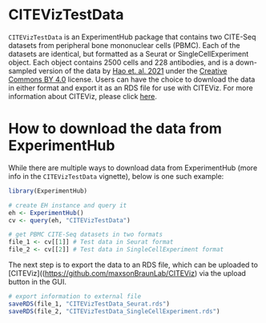 # CITEVizTestData

`CITEVizTestData` is an ExperimentHub package that contains two CITE-Seq datasets from peripheral bone mononuclear cells (PBMC). Each of the datasets are identical, but formatted as a Seurat or SingleCellExperiment object. Each object contains 2500 cells and 228 antibodies, and is a down-sampled version of the data by [Hao et. al. 2021](https://www.sciencedirect.com/science/article/pii/S0092867421005833?via%3Dihub) under the [Creative Commons BY 4.0](https://www.google.com/url?sa=t&rct=j&q=&esrc=s&source=web&cd=&cad=rja&uact=8&ved=2ahUKEwjOjeLamN76AhWpATQIHQZhDPgQFnoECBEQAQ&url=https%3A%2F%2Fcreativecommons.org%2Flicenses%2Fby%2F4.0%2F&usg=AOvVaw28E0YDTT_NxJYfRVmipfeb) license. Users can have the choice to download the data in either format and export it as an RDS file for use with CITEViz. For more information about CITEViz, please click [here](https://github.com/maxsonBraunLab/CITEViz).

# How to download the data from ExperimentHub

While there are multiple ways to download data from ExperimentHub (more info in the `CITEVizTestData` vignette), below is one such example:

```R
library(ExperimentHub)

# create EH instance and query it
eh <- ExperimentHub()
cv <- query(eh, "CITEVizTestData")

# get PBMC CITE-Seq datasets in two formats
file_1 <- cv[[1]] # Test data in Seurat format
file_2 <- cv[[2]] # Test data in SingleCellExperiment format

```

The next step is to export the data to an RDS file, which can be uploaded to [CITEViz]((https://github.com/maxsonBraunLab/CITEViz) via the upload button in the GUI.

```R
# export information to external file
saveRDS(file_1, "CITEVizTestData_Seurat.rds")
saveRDS(file_2, "CITEVizTestData_SingleCellExperiment.rds")

```
